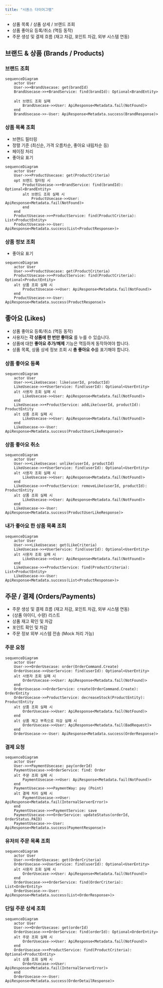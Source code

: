 ```yaml
---
title: "시퀀스 다이어그램"
---
```


- 상품 목록 / 상품 상세 / 브랜드 조회
- 상품 좋아요 등록/취소 (멱등 동작)
- 주문 생성 및 결제 흐름 (재고 차감, 포인트 차감, 외부 시스템 연동)

## 브랜드 & 상품 (Brands / Products)

### 브랜드 조회

```mermaid
sequenceDiagram
    actor User
    User->>+BrandUsecase: get(brandId)
    BrandUsecase->>+BrandService: find(brandId): Optional<BrandEntity>

    alt 브랜드 조회 실패
        BrandUsecase->>User: ApiResponse<Metadata.fail(NotFound)>
    end
    BrandUsecase->>-User: ApiResponse<Metadata.success(BrandResponse)>
```

### 상품 목록 조회

- 브랜드 필터링
- 정렬 기준 (최신순, 가격 오름차순, 좋아요 내림차순 등)
- 페이징 처리
- 좋아요 표기

```mermaid
sequenceDiagram
    actor User
    User->>+ProductUsecase: get(ProductCriteria)
    opt 브랜드 필터링 시
        ProductUsecase->>+BrandService: find(brandId): Optional<BrandEntity>
        alt 브랜드 조회 실패 시
            ProductUsecase->>User: ApiResponse<Metadata.fail(NotFound)>
        end
    end
    ProductUsecase->>+ProductService: find(ProductCriteria): List<ProductEntity>
    ProductUsecase->>-User: ApiResponse<Metadata.success(List<ProductResponse>)>
```

### 상품 정보 조회

- 좋아요 표기

```mermaid
sequenceDiagram
    actor User
    User->>+ProductUsecase: get(ProductCriteria)
    ProductUsecase->>+ProductService: find(ProductCriteria): Optional<ProductEntity>
    alt 상품 조회 실패 시
        ProductUsecase->>User: ApiResponse<Metadata.fail(NotFound)>
    end
    ProductUsecase->>-User: ApiResponse<Metadata.success(ProductResponse)>
```

## 좋아요 (Likes)

- 상품 좋아요 등록/취소 (멱등 동작)
- 사용자는 **각 상품에 한 번만 좋아요** 를 누를 수 있습니다.
- 상품에 대한 **좋아요 추가/해제** 기능은 멱등하게 동작하여야 합니다.
- 상품 목록, 상품 상세 정보 조회 시 **총 좋아요 수**를 표기해야 합니다.

### 상품 좋아요 등록

```mermaid
sequenceDiagram
    actor User
    User->>+LikeUsecase: like(userId, productId)
    LikeUsecase->>+UserService: find(userId): Optional<UserEntity>
    alt 사용자 조회 실패 시
        LikeUsecase->>User: ApiResponse<Metadata.fail(NotFound)>
    end
    LikeUsecase->>+ProductService: addLike(userId, productId): ProductEntity
    alt 상품 조회 실패 시
        LikeUsecase->>User: ApiResponse<Metadata.fail(NotFound)>
    end
    LikeUsecase->>-User: ApiResponse<Metadata.success(ProductUserLikeResponse)>
```

### 상품 좋아요 취소

```mermaid
sequenceDiagram
    actor User
    User->>+LikeUsecase: unlike(userId, productId)
    LikeUsecase->>+UserService: find(userId): Optional<UserEntity>
    alt 사용자 조회 실패 시
        LikeUsecase->>User: ApiResponse<Metadata.fail(NotFound)>
    end
    LikeUsecase->>+ProductService: removeLike(userId, productId): ProductEntity
    alt 상품 조회 실패 시
        LikeUsecase->>User: ApiResponse<Metadata.fail(NotFound)>
    end
    LikeUsecase->>-User: ApiResponse<Metadata.success(ProductUserLikeResponse)>
```

### 내가 좋아요 한 상품 목록 조회

```mermaid
sequenceDiagram
    actor User
    User->>+LikeUsecase: get(LikeCriteria)
    LikeUsecase->>+UserService: find(userId): Optional<UserEntity>
    alt 사용자 조회 실패 시
        LikeUsecase->>User: ApiResponse<Metadata.fail(NotFound)>
    end
    LikeUsecase->>+ProductService: find(ProductCriteria): List<ProductEntity>
    LikeUsecase->>-User: ApiResponse<Metadata.success(List<ProductResponse>)>
```

## 주문 / 결제 (Orders/Payments)

- 주문 생성 및 결제 흐름 (재고 차감, 포인트 차감, 외부 시스템 연동)
- {상품 아이디, 수량} 리스트
- 상품 재고 확인 및 차감
- 포인트 확인 및 차감
- 주문 정보 외부 시스템 전송 (Mock 처리 가능)

### 주문 요청

```mermaid
sequenceDiagram
    actor User
    User->>+OrderUsecase: order(OrderCommand.Create)
    OrderUsecase->>UserService: find(userId): Optional<UserEntity>
    alt 사용자 조회 실패 시
        OrderUsecase->>User: ApiResponse<Metadata.fail(NotFound)>
    end
    OrderUsecase->>OrderService: create(OrderCommand.Create): OrderEntity
    OrderUsecase->>ProductService: decreaseStock(ProductEntity): ProductEntity
    alt 상품 조회 실패 시
        OrderUsecase->>User: ApiResponse<Metadata.fail(NotFound)>
    end
    alt 상품 재고 부족으로 차감 실패 시
        OrderUsecase->>User: ApiResponse<Metadata.fail(BadRequest)>
    end
    OrderUsecase->>-User: ApiResponse<Metadata.success(OrderResponse)>
```

### 결제 요청

```mermaid
sequenceDiagram
    actor User
    User->>+PaymentUsecase: pay(orderId)
    PaymentUsecase->>OrderService: find: Order
    alt 주문 조회 실패 시
        PaymentUsecase->>User: ApiResponse<Metadata.fail(NotFound)>
    end
    PaymentUsecase->>+PaymentWay: pay (Point)
    alt 결제 처리 실패 시
        PaymentUsecase->>User: ApiResponse<Metadata.fail(InternalServerError)>
    end
    PaymentUsecase->>+PaymentService: save
    PaymentUsecase->>+OrderService: updateStatus(orderId, OrderStatus.PAID)
    PaymentUsecase->>-User: ApiResponse<Metadata.success(PaymentResponse)>
```

### 유저의 주문 목록 조회

```mermaid
sequenceDiagram
    actor User
    User->>+OrderUsecase: get(OrderCriteria)
    OrderUsecase->>UserService: find(userId): Optional<UserEntity>
    alt 사용자 조회 실패 시
        OrderUsecase->>User: ApiResponse<Metadata.fail(NotFound)>
    end
    OrderUsecase->>+OrderService: find(OrderCriteria): List<OrderEntity>
    OrderUsecase->>-User: ApiResponse<Metadata.success(List<OrderResponse>)>
```

### 단일 주문 상세 조회

```mermaid
sequenceDiagram
    actor User
    User->>+OrderUsecase: get(orderId)
    OrderUsecase->>+OrderService: find(orderId): Optional<OrderEntity>
    alt 주문 조회 실패 시
        OrderUsecase->>User: ApiResponse<Metadata.fail(NotFound)>
    end
    OrderUsecase->>+ProductService: find(ProductCriteria): Optional<ProductEntity>
    alt 상품 조회 실패 시
        OrderUsecase->>User: ApiResponse<Metadata.fail(InternalServerError)>
    end
    OrderUsecase->>-User: ApiResponse<Metadata.success(OrderDetailResponse)> 
```
